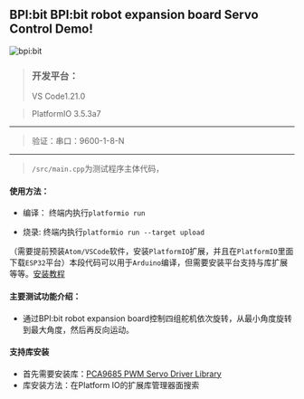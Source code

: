 ## BPI:bit BPI:bit robot expansion board Servo Control Demo!

 ![bpi:bit](https://forum.banana-pi.org.cn/uploads/default/original/2X/e/e5557db2dec86b6bf402c5eb4d35b5c1bb668f0e.JPG)

> ### 开发平台：
> VS Code1.21.0

> PlatformIO 3.5.3a7

----
> 验证：串口：9600-1-8-N
----
> `/src/main.cpp`为测试程序主体代码，

#### 使用方法：
- 编译：
终端内执行`platformio run`

- 烧录:
终端内执行`platformio run --target upload`

（需要提前预装`Atom/VSCode`软件，安装`PlatformIO`扩展，并且在`PlatformIO`里面下载`ESP32`平台）本段代码可以用于`Arduino`编译，但需要安装平台支持与库扩展等等。[安装教程](/programing/Arduino_IDE)

#### 主要测试功能介绍：

- 通过BPI:bit robot expansion board控制四组舵机依次旋转，从最小角度旋转到最大角度，然后再反向运动。

#### 支持库安装
- 首先需要安装库：[PCA9685 PWM Servo Driver Library](https://github.com/adafruit/Adafruit-PWM-Servo-Driver-Library)
- 库安装方法：在Platform IO的扩展库管理器面搜索
